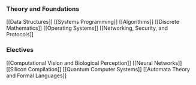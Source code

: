### Theory and Foundations
[[Data Structures]]
[[Systems Programming]]
[[Algorithms]]
[[Discrete Mathematics]]
[[Operating Systems]]
[[Networking, Security, and Protocols]]

### Electives
[[Computational Vision and Biological Perception]]
[[Neural Networks]]
[[Silicon Compilation]]
[[Quantum Computer Systems]]
[[Automata Theory and Formal Languages]]